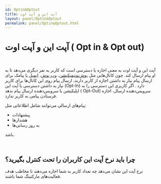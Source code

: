 ```yaml
---  
id: Optin&Optout  
title: آپت این و آپت اوت 
layout: panel/Optin&Optout  
permalink: panel/Optin&Optout.html  
---  
```


# آپت این و آپت اوت  ( Opt in & Opt out) 

<Br>


آپت این و آپت اوت به معنی اجازه‌ یا دسترسی است که کاربر به نفر دیگری می‌دهد تا به او پیام ارسال کند. چون کانال‌هایی مثل  [پوش‌نوتیفیکیشن]()، [وب پوش]()، [ایمیل]() یا پیامک برای ارسال پیام نیاز به داشتن اجازه از کاربر دارند، ارسال پیام روی این کانال‌ها برای کاربر نیاز به داشتن دسترسی یا آپت این (Opt-In) دارد . اگر کاربری این دسترسی را به اپلیکیشن یا سرویس‌دهنده ارسال پیام ندهد ( Opt-Out) سرویس‌دهنده ارسال، اجازه فرستادن پیامی به کاربر ندارد.

پیام‌های ارسالی می‌توانند شامل اطلاعاتی مثل:

- پیشنهادات
- هشدارها
- به روز رسانی‌ها 

باشد.

<Br>


## چرا باید نرخ آپت این کاربران را  تحت کنترل بگیرید؟ 

نرخ آپت این نشان می‌دهد چه تعداد کاربر به شما اجازه می‌دهند تا مخاطب هدف فعالیت‌های مارکتینگ شما باشند. 


<Br>


